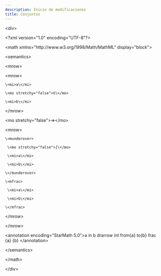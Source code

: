 ```yaml
---
description: Inicio de modificaciones
title: Conjuntos
---
```


\<div>

\<?xml version="1.0" encoding="UTF-8"?>

\<math xmlns="http\://www\.w3.org/1998/Math/MathML" display="block">

 \<semantics>

  \<mrow>

   \<mrow>

    \<mi>a\</mi>

    \<mo stretchy="false">∈\</mo>

    \<mi>b\</mi>

   \</mrow>

   \<mo stretchy="false">⇒\</mo>

   \<mrow>

    \<munderover>

     \<mo stretchy="false">∫\</mo>

     \<mi>a\</mi>

     \<mi>b\</mi>

    \</munderover>

    \<mfrac>

     \<mi>a\</mi>

     \<mi>b\</mi>

    \</mfrac>

   \</mrow>

  \</mrow>

  \<annotation encoding="StarMath 5.0">a in b  drarrow  int from{a} to{b}   frac {a} {b} \</annotation>

 \</semantics>

\</math>

\</div>
